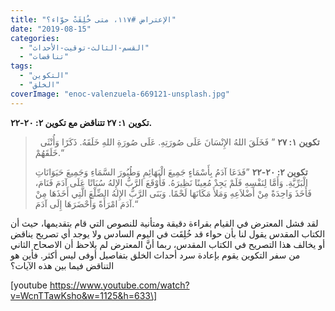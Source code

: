 ```yaml
---
title: "الإعتراض #١١٧، متى خُلِقَتْ حوّاء؟"
date: "2019-08-15"
categories: 
  - "القسم-الثالث-توقيت-الأحداث"
  - "تناقضات"
tags: 
  - "التكوين"
  - "الخلق"
coverImage: "enoc-valenzuela-669121-unsplash.jpg"
---
```


**تكوين ١: ٢٧ تتناقض مع تكوين ٢: ٢٠\-٢٢.**

>   **تكوين ١: ٢٧** ” فَخَلَقَ اللهُ الإِنْسَانَ عَلَى صُورَتِهِ. عَلَى صُورَةِ اللهِ خَلَقَهُ. ذَكَرًا وَأُنْثَى خَلَقَهُمْ.“
> 
> **تكوين ٢: ٢٠\-٢٢** ”فَدَعَا آدَمُ بِأَسْمَاءٍ جَمِيعَ الْبَهَائِمِ وَطُيُورَ السَّمَاءِ وَجَمِيعَ حَيَوَانَاتِ الْبَرِّيَّةِ. وَأَمَّا لِنَفْسِهِ فَلَمْ يَجِدْ مُعِينًا نَظِيرَهُ. فَأَوْقَعَ الرَّبُّ الإِلهُ سُبَاتًا عَلَى آدَمَ فَنَامَ، فَأَخَذَ وَاحِدَةً مِنْ أَضْلاَعِهِ وَمَلأَ مَكَانَهَا لَحْمًا. وَبَنَى الرَّبُّ الإِلهُ الضِّلْعَ الَّتِي أَخَذَهَا مِنْ آدَمَ امْرَأَةً وَأَحْضَرَهَا إِلَى آدَمَ.“

لقد فشل المعترض في القيام بقراءة دقيقة ومتأنية للنصوص التي قام بتقديمها، حيث أن الكتاب المقدس يقول لنا بأن حواء قد خُلِقَت في اليوم السادس ولا يوجد أي تصريح يناقض أو يخالف هذا التصريح في الكتاب المقدس، ربما أنَّ المعترض لم يلاحظ أن الاصحاح الثاني من سفر التكوين يقوم بإعادة سرد أحداث الخلق بتفاصيل أوفى ليس أكثر. فأين هو التناقض فيما بين هذه الآيات؟

\[youtube https://www.youtube.com/watch?v=WcnTTawKsho&w=1125&h=633\]

